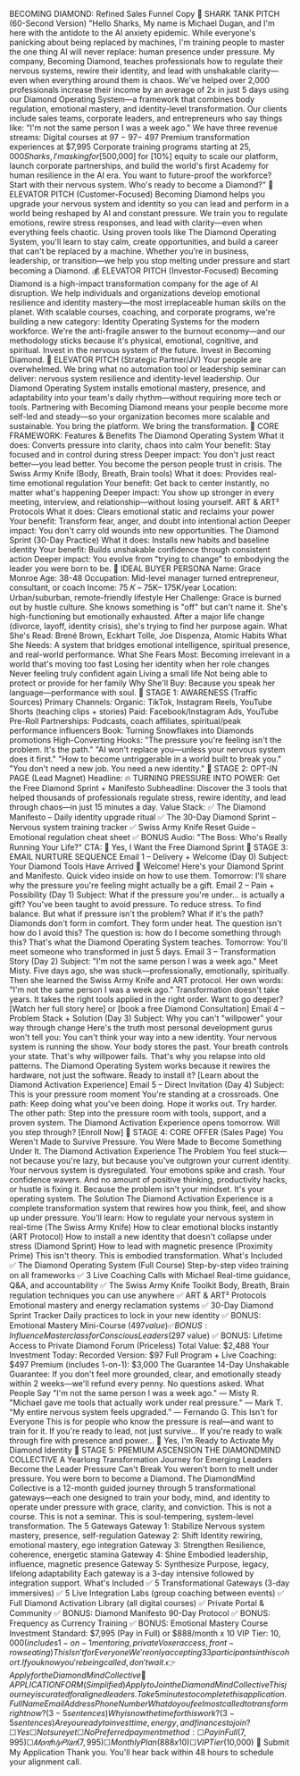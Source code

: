 BECOMING DIAMOND: Refined Sales Funnel Copy 🦈 SHARK TANK PITCH (60-Second Version) "Hello Sharks, My name is Michael Dugan, and I'm here with the antidote to the AI anxiety epidemic. While everyone's panicking about being replaced by machines, I'm training people to master the one thing AI will never replace: human presence under pressure. My company, Becoming Diamond, teaches professionals how to regulate their nervous systems, rewire their identity, and lead with unshakable clarity—even when everything around them is chaos. We've helped over 2,000 professionals increase their income by an average of 2x in just 5 days using our Diamond Operating System—a framework that combines body regulation, emotional mastery, and identity-level transformation. Our clients include sales teams, corporate leaders, and entrepreneurs who say things like: "I'm not the same person I was a week ago." We have three revenue streams: Digital courses at 97 − 97− 497 Premium transformation experiences at $7,995 Corporate training programs starting at $25,000 Sharks, I'm asking for [$500,000] for [10%] equity to scale our platform, launch corporate partnerships, and build the world's first Academy for human resilience in the AI era. You want to future-proof the workforce? Start with their nervous system. Who's ready to become a Diamond?" 🚀 ELEVATOR PITCH (Customer-Focused) Becoming Diamond helps you upgrade your nervous system and identity so you can lead and perform in a world being reshaped by AI and constant pressure. We train you to regulate emotions, rewire stress responses, and lead with clarity—even when everything feels chaotic. Using proven tools like The Diamond Operating System, you'll learn to stay calm, create opportunities, and build a career that can't be replaced by a machine. Whether you're in business, leadership, or transition—we help you stop melting under pressure and start becoming a Diamond. 💰 ELEVATOR PITCH (Investor-Focused) Becoming Diamond is a high-impact transformation company for the age of AI disruption. We help individuals and organizations develop emotional resilience and identity mastery—the most irreplaceable human skills on the planet. With scalable courses, coaching, and corporate programs, we're building a new category: Identity Operating Systems for the modern workforce. We're the anti-fragile answer to the burnout economy—and our methodology sticks because it's physical, emotional, cognitive, and spiritual. Invest in the nervous system of the future. Invest in Becoming Diamond. 🤝 ELEVATOR PITCH (Strategic Partner/JV) Your people are overwhelmed. We bring what no automation tool or leadership seminar can deliver: nervous system resilience and identity-level leadership. Our Diamond Operating System installs emotional mastery, presence, and adaptability into your team's daily rhythm—without requiring more tech or tools. Partnering with Becoming Diamond means your people become more self-led and steady—so your organization becomes more scalable and sustainable. You bring the platform. We bring the transformation. 💎 CORE FRAMEWORK: Features & Benefits The Diamond Operating System What it does: Converts pressure into clarity, chaos into calm Your benefit: Stay focused and in control during stress Deeper impact: You don't just react better—you lead better. You become the person people trust in crisis. The Swiss Army Knife (Body, Breath, Brain tools) What it does: Provides real-time emotional regulation Your benefit: Get back to center instantly, no matter what's happening Deeper impact: You show up stronger in every meeting, interview, and relationship—without losing yourself. ART & ART² Protocols What it does: Clears emotional static and reclaims your power Your benefit: Transform fear, anger, and doubt into intentional action Deeper impact: You don't carry old wounds into new opportunities. The Diamond Sprint (30-Day Practice) What it does: Installs new habits and baseline identity Your benefit: Builds unshakable confidence through consistent action Deeper impact: You evolve from "trying to change" to embodying the leader you were born to be. 🧠 IDEAL BUYER PERSONA Name: Grace Monroe Age: 38-48 Occupation: Mid-level manager turned entrepreneur, consultant, or coach Income: 75 𝐾 – 75K– 175K/year Location: Urban/suburban, remote-friendly lifestyle Her Challenge: Grace is burned out by hustle culture. She knows something is "off" but can't name it. She's high-functioning but emotionally exhausted. After a major life change (divorce, layoff, identity crisis), she's trying to find her purpose again. What She's Read: Brené Brown, Eckhart Tolle, Joe Dispenza, Atomic Habits What She Needs: A system that bridges emotional intelligence, spiritual presence, and real-world performance. What She Fears Most: Becoming irrelevant in a world that's moving too fast Losing her identity when her role changes Never feeling truly confident again Living a small life Not being able to protect or provide for her family Why She'll Buy: Because you speak her language—performance with soul. 🧲 STAGE 1: AWARENESS (Traffic Sources) Primary Channels: Organic: TikTok, Instagram Reels, YouTube Shorts (teaching clips + stories) Paid: Facebook/Instagram Ads, YouTube Pre-Roll Partnerships: Podcasts, coach affiliates, spiritual/peak performance influencers Book: Turning Snowflakes into Diamonds promotions High-Converting Hooks: "The pressure you're feeling isn't the problem. It's the path." "AI won't replace you—unless your nervous system does it first." "How to become untriggerable in a world built to break you." "You don't need a new job. You need a new identity." 🔐 STAGE 2: OPT-IN PAGE (Lead Magnet) Headline: 🔥 TURNING PRESSURE INTO POWER: Get the Free Diamond Sprint + Manifesto Subheadline: Discover the 3 tools that helped thousands of professionals regulate stress, rewire identity, and lead through chaos—in just 15 minutes a day. Value Stack: ✅ The Diamond Manifesto – Daily identity upgrade ritual ✅ The 30-Day Diamond Sprint – Nervous system training tracker ✅ Swiss Army Knife Reset Guide – Emotional regulation cheat sheet ✅ BONUS Audio: "The Boss: Who's Really Running Your Life?" CTA: 💎 Yes, I Want the Free Diamond Sprint 📧 STAGE 3: EMAIL NURTURE SEQUENCE Email 1 – Delivery + Welcome (Day 0) Subject: Your Diamond Tools Have Arrived 💎 Welcome! Here's your Diamond Sprint and Manifesto. Quick video inside on how to use them. Tomorrow: I'll share why the pressure you're feeling might actually be a gift. Email 2 – Pain + Possibility (Day 1) Subject: What if the pressure you're under... is actually a gift? You've been taught to avoid pressure. To reduce stress. To find balance. But what if pressure isn't the problem? What if it's the path? Diamonds don't form in comfort. They form under heat. The question isn't how do I avoid this? The question is: how do I become something through this? That's what the Diamond Operating System teaches. Tomorrow: You'll meet someone who transformed in just 5 days. Email 3 – Transformation Story (Day 2) Subject: "I'm not the same person I was a week ago." Meet Misty. Five days ago, she was stuck—professionally, emotionally, spiritually. Then she learned the Swiss Army Knife and ART protocol. Her own words: "I'm not the same person I was a week ago." Transformation doesn't take years. It takes the right tools applied in the right order. Want to go deeper? [Watch her full story here] or [book a free Diamond Consultation] Email 4 – Problem Stack + Solution (Day 3) Subject: Why you can't "willpower" your way through change Here's the truth most personal development gurus won't tell you: You can't think your way into a new identity. Your nervous system is running the show. Your body stores the past. Your breath controls your state. That's why willpower fails. That's why you relapse into old patterns. The Diamond Operating System works because it rewires the hardware, not just the software. Ready to install it? [Learn about the Diamond Activation Experience] Email 5 – Direct Invitation (Day 4) Subject: This is your pressure room moment You're standing at a crossroads. One path: Keep doing what you've been doing. Hope it works out. Try harder. The other path: Step into the pressure room with tools, support, and a proven system. The Diamond Activation Experience opens tomorrow. Will you step through? [Enroll Now] 💼 STAGE 4: CORE OFFER (Sales Page) You Weren't Made to Survive Pressure. You Were Made to Become Something Under It. The Diamond Activation Experience The Problem You feel stuck—not because you're lazy, but because you've outgrown your current identity. Your nervous system is dysregulated. Your emotions spike and crash. Your confidence wavers. And no amount of positive thinking, productivity hacks, or hustle is fixing it. Because the problem isn't your mindset. It's your operating system. The Solution The Diamond Activation Experience is a complete transformation system that rewires how you think, feel, and show up under pressure. You'll learn: How to regulate your nervous system in real-time (The Swiss Army Knife) How to clear emotional blocks instantly (ART Protocol) How to install a new identity that doesn't collapse under stress (Diamond Sprint) How to lead with magnetic presence (Proximity Prime) This isn't theory. This is embodied transformation. What's Included ✅ The Diamond Operating System (Full Course) Step-by-step video training on all frameworks ✅ 3 Live Coaching Calls with Michael Real-time guidance, Q&A, and accountability ✅ The Swiss Army Knife Toolkit Body, Breath, Brain regulation techniques you can use anywhere ✅ ART & ART² Protocols Emotional mastery and energy reclamation systems ✅ 30-Day Diamond Sprint Tracker Daily practices to lock in your new identity ✅ BONUS: Emotional Mastery Mini-Course ($497 value) ✅ BONUS: Influence Masterclass for Conscious Leaders ($297 value) ✅ BONUS: Lifetime Access to Private Diamond Forum (Priceless) Total Value: $2,488 Your Investment Today: Recorded Version: $97 Full Program + Live Coaching: $497 Premium (includes 1-on-1): $3,000 The Guarantee 14-Day Unshakable Guarantee: If you don't feel more grounded, clear, and emotionally steady within 2 weeks—we'll refund every penny. No questions asked. What People Say "I'm not the same person I was a week ago." — Misty R. "Michael gave me tools that actually work under real pressure." — Mark T. "My entire nervous system feels upgraded." — Fernando G. This Isn't for Everyone This is for people who know the pressure is real—and want to train for it. If you're ready to lead, not just survive... If you're ready to walk through fire with presence and power... 💎 Yes, I'm Ready to Activate My Diamond Identity 💠 STAGE 5: PREMIUM ASCENSION THE DIAMONDMIND COLLECTIVE A Yearlong Transformation Journey for Emerging Leaders Become the Leader Pressure Can't Break You weren't born to melt under pressure. You were born to become a Diamond. The DiamondMind Collective is a 12-month guided journey through 5 transformational gateways—each one designed to train your body, mind, and identity to operate under pressure with grace, clarity, and conviction. This is not a course. This is not a seminar. This is soul-tempering, system-level transformation. The 5 Gateways Gateway 1: Stabilize Nervous system mastery, presence, self-regulation Gateway 2: Shift Identity rewiring, emotional mastery, ego integration Gateway 3: Strengthen Resilience, coherence, energetic stamina Gateway 4: Shine Embodied leadership, influence, magnetic presence Gateway 5: Synthesize Purpose, legacy, lifelong adaptability Each gateway is a 3-day intensive followed by integration support. What's Included ✅ 5 Transformational Gateways (3-day immersives) ✅ 5 Live Integration Labs (group coaching between events) ✅ Full Diamond Activation Library (all digital courses) ✅ Private Portal & Community ✅ BONUS: Diamond Manifesto 90-Day Protocol ✅ BONUS: Frequency as Currency Training ✅ BONUS: Emotional Mastery Course Investment Standard: $7,995 (Pay in Full) or $888/month x 10 VIP Tier: $10,000 (includes 1-on-1 mentoring, private Voxer access, front-row seating) This Isn't for Everyone We're only accepting 33 participants in this cohort. If you know you're being called, don't wait. 👉 Apply for the DiamondMind Collective 📝 APPLICATION FORM (Simplified) Apply to Join the DiamondMind Collective This journey is curated for aligned leaders. Take 5 minutes to complete this application. Full Name Email Address Phone Number What do you feel most called to transform right now? (3-5 sentences) Why is now the time for this work? (3-5 sentences) Are you ready to invest time, energy, and finances to join? ☐ Yes ☐ Not sure yet ☐ No Preferred payment method: ☐ Pay in Full ( 7 , 995 ) ☐ 𝑀 𝑜 𝑛 𝑡 ℎ 𝑙 𝑦 𝑃 𝑙 𝑎 𝑛 ( 7,995)☐MonthlyPlan( 888 x 10) ☐ VIP Tier ($10,000) 💎 Submit My Application Thank you. You'll hear back within 48 hours to schedule your alignment call.
